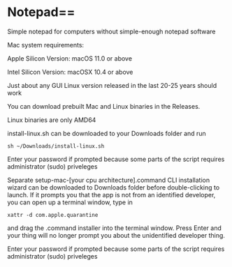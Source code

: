 # Notepad==
Simple notepad for computers without simple-enough notepad software

Mac system requirements:

Apple Silicon Version: macOS 11.0 or above

Intel Silicon Version: macOSX 10.4 or above

Just about any GUI Linux version released in the last 20-25 years should work

You can download prebuilt Mac and Linux binaries in the Releases.

Linux binaries are only AMD64

install-linux.sh can be downloaded to your Downloads folder and run 
```
sh ~/Downloads/install-linux.sh
```
Enter your password if prompted because some parts of the script requires administrator (sudo) priveleges

Separate setup-mac-[your cpu architecture].command CLI installation wizard can be downloaded to Downloads folder before double-clicking to launch. If it prompts you that the app is not from an identified developer, you can open up a terminal window, type in 
```
xattr -d com.apple.quarantine 
```
and drag the .command installer into the terminal window. Press Enter and your thing will no longer prompt you about the unidentified developer thing.

Enter your password if prompted because some parts of the script requires administrator (sudo) priveleges
